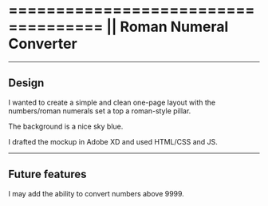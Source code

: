 ====================================
|| Roman Numeral Converter
====================================

-------
Design
-------
I wanted to create a simple and clean one-page layout with the numbers/roman numerals set a top a roman-style pillar.

The background is a nice sky blue.

I drafted the mockup in Adobe XD and used HTML/CSS and JS.

---------------
Future features
---------------

I may add the ability to convert numbers above 9999. 